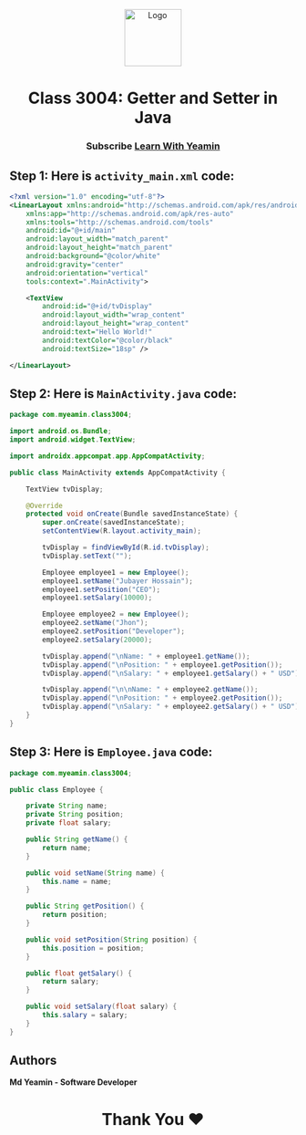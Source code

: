 <p align="center">
  <a href="https://github.com/i-rin-eam">
    <img src="https://avatars.githubusercontent.com/u/154800878?s=400&u=5d18880cc28646190a19a971bfcdbc54644eab07&v=4" alt="Logo" width="100" height="100">
  </a> 
<h1 align='center'>Class 3004: Getter and Setter in Java</h1>
<h3 align='center'>
  Subscribe <a href="https://www.youtube.com/@LearnWithYeamin">Learn With Yeamin</a>
</h3>
</p>

## Step 1: Here is `activity_main.xml` code: 
```xml
<?xml version="1.0" encoding="utf-8"?>
<LinearLayout xmlns:android="http://schemas.android.com/apk/res/android"
    xmlns:app="http://schemas.android.com/apk/res-auto"
    xmlns:tools="http://schemas.android.com/tools"
    android:id="@+id/main"
    android:layout_width="match_parent"
    android:layout_height="match_parent"
    android:background="@color/white"
    android:gravity="center"
    android:orientation="vertical"
    tools:context=".MainActivity">

    <TextView
        android:id="@+id/tvDisplay"
        android:layout_width="wrap_content"
        android:layout_height="wrap_content"
        android:text="Hello World!"
        android:textColor="@color/black"
        android:textSize="18sp" />

</LinearLayout>
```
## Step 2: Here is `MainActivity.java` code: 
```java
package com.myeamin.class3004;

import android.os.Bundle;
import android.widget.TextView;

import androidx.appcompat.app.AppCompatActivity;

public class MainActivity extends AppCompatActivity {

    TextView tvDisplay;

    @Override
    protected void onCreate(Bundle savedInstanceState) {
        super.onCreate(savedInstanceState);
        setContentView(R.layout.activity_main);

        tvDisplay = findViewById(R.id.tvDisplay);
        tvDisplay.setText("");

        Employee employee1 = new Employee();
        employee1.setName("Jubayer Hossain");
        employee1.setPosition("CEO");
        employee1.setSalary(10000);

        Employee employee2 = new Employee();
        employee2.setName("Jhon");
        employee2.setPosition("Developer");
        employee2.setSalary(20000);

        tvDisplay.append("\nName: " + employee1.getName());
        tvDisplay.append("\nPosition: " + employee1.getPosition());
        tvDisplay.append("\nSalary: " + employee1.getSalary() + " USD");

        tvDisplay.append("\n\nName: " + employee2.getName());
        tvDisplay.append("\nPosition: " + employee2.getPosition());
        tvDisplay.append("\nSalary: " + employee2.getSalary() + " USD");
    }
}
```
## Step 3: Here is `Employee.java` code: 
```java
package com.myeamin.class3004;

public class Employee {

    private String name;
    private String position;
    private float salary;

    public String getName() {
        return name;
    }

    public void setName(String name) {
        this.name = name;
    }

    public String getPosition() {
        return position;
    }

    public void setPosition(String position) {
        this.position = position;
    }

    public float getSalary() {
        return salary;
    }

    public void setSalary(float salary) {
        this.salary = salary;
    }
}
```
## Authors

**Md Yeamin - Software Developer**

<h1 align="center">Thank You ❤️</h1>
